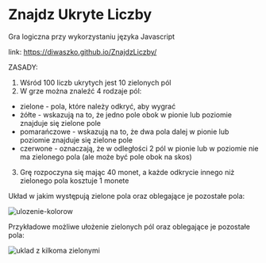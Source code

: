 # Znajdz Ukryte Liczby
Gra logiczna przy wykorzystaniu języka Javascript

link: https://diwaszko.github.io/ZnajdzLiczby/

ZASADY:

1. Wśród 100 liczb ukrytych jest 10 zielonych pól
2. W grze można znaleźć 4 rodzaje pól:
  - zielone - pola, które należy odkryć, aby wygrać
  - żółte - wskazują na to, że jedno pole obok w pionie lub poziomie znajduje się zielone pole
  - pomarańczowe - wskazują na to, że dwa pola dalej w pionie lub poziomie znajduje się zielone pole
  - czerwone - oznaczają, że w odległości 2 pól w pionie lub w poziomie nie ma zielonego pola (ale może być pole obok na skos)
3. Grę rozpoczyna się mając 40 monet, a każde odkrycie innego niż zielonego pola kosztuje 1 monete

Układ w jakim występują zielone pola oraz oblegające je pozostałe pola:

![ulozenie-kolorow](https://cloud.githubusercontent.com/assets/22865870/21220541/a235bb12-c2b9-11e6-8fa0-6cd069e91169.png)


Przykładowe możliwe ułożenie zielonych pól oraz oblegające je pozostałe pola:

![uklad z kilkoma zielonymi](https://cloud.githubusercontent.com/assets/22865870/21220715/822d136e-c2ba-11e6-807d-79a3cec1cf42.png)
